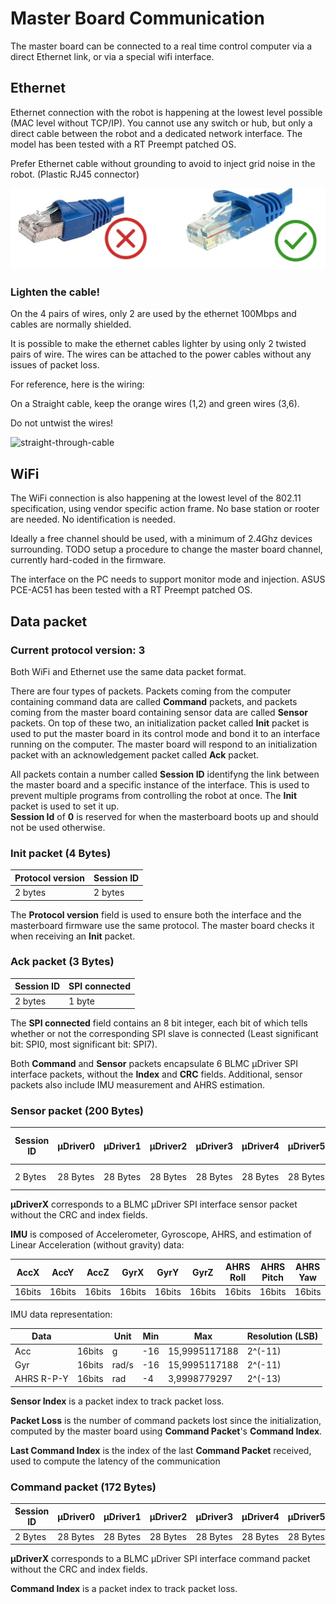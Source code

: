 # Master Board Communication

The master board can be connected to a real time control computer via a direct Ethernet link, or via a special wifi interface.

Ethernet
--------
Ethernet connection with the robot is happening at the lowest level possible (MAC level without TCP/IP). You cannot use any switch or hub, but only a direct cable between the robot and a dedicated network interface. The model has been tested with a RT Preempt patched OS.

Prefer Ethernet cable without grounding to avoid to inject grid noise in the robot. (Plastic RJ45 connector)

![rj45](../images/rj45_no_gnd.png)

### Lighten the cable!

On the 4 pairs of wires, only 2 are used by the ethernet 100Mbps and cables are normally shielded.

It is possible to make the ethernet cables lighter by using only 2 twisted pairs of wire. The wires can be attached to the power cables without any issues of packet loss.

For reference, here is the wiring:

On a Straight cable, keep the orange wires (1,2) and green wires (3,6).

Do not untwist the wires!

![straight-through-cable](https://www.fs.com/images/ckfinder/ftp_images/tutorial/straight-through-cable.png)


WiFi
----
The WiFi connection is also happening at the lowest level of the 802.11 specification, using vendor specific action frame. No base station or rooter are needed. No identification is needed.

Ideally a free channel should be used, with a minimum of 2.4Ghz devices surrounding. TODO setup a procedure to change the master board channel, currently hard-coded in the firmware.

The interface on the PC needs to support monitor mode and injection. ASUS PCE-AC51 has been tested with a RT Preempt patched OS.


Data packet
-----------

### Current protocol version: **3**

Both WiFi and Ethernet use the same data packet format.

There are four types of packets. Packets coming from the computer containing command data are called **Command** packets, and packets coming from the master board containing sensor data are called **Sensor** packets. On top of these two, an initialization packet called **Init** packet is used to put the master board in its control mode and bond it to an interface running on the computer. The master board will respond to an initialization packet with an acknowledgement packet called **Ack** packet. 

All packets contain a number called **Session ID** identifyng the link between the master board and a specific instance of the interface. This is used to prevent multiple programs from controlling the robot at once. The **Init** packet is used to set it up.  
**Session Id** of **0** is reserved for when the masterboard boots up and should not be used otherwise.

### Init packet (4 Bytes)
Protocol version | Session ID |
--- | ---
2 bytes | 2 bytes

The **Protocol version** field is used to ensure both the interface and the masterboard firmware use the same protocol. The master board checks it when receiving an **Init** packet.

### Ack packet (3 Bytes)
Session ID | SPI connected
--- | --- 
2 bytes | 1 byte

The **SPI connected** field contains an 8 bit integer, each bit of which tells whether or not the corresponding SPI slave is connected (Least significant bit: SPI0, most significant bit: SPI7).

Both **Command** and **Sensor** packets encapsulate 6 BLMC µDriver SPI interface packets,  without the **Index** and **CRC** fields. Additional, sensor packets also include IMU measurement and AHRS estimation.

### Sensor packet (200 Bytes)
Session ID | µDriver0 | µDriver1 | µDriver2 | µDriver3 | µDriver4 | µDriver5 | IMU | Sensor Index | Packet Loss | Last Command Index
--- | --- | --- | --- | --- | --- | --- | --- | --- | --- | ---
2 Bytes | 28 Bytes | 28 Bytes | 28 Bytes | 28 Bytes | 28 Bytes | 28 Bytes | 24 Bytes | 2 Bytes | 2 Bytes | 2 Bytes
 
**µDriverX** corresponds to a BLMC µDriver SPI interface sensor packet without the CRC and index fields.

**IMU** is composed of Accelerometer, Gyroscope, AHRS, and estimation of Linear Acceleration (without gravity) data:

AccX | AccY | AccZ | GyrX | GyrY | GyrZ | AHRS Roll | AHRS Pitch | AHRS Yaw | LinAccX | LinAccY | LinAccZ
--- | --- | --- | --- | --- | --- | --- | --- | --- | --- | --- | ---
16bits | 16bits | 16bits | 16bits | 16bits | 16bits	| 16bits | 16bits | 16bits | 16bits	| 16bits | 16bits |

IMU data representation:

Data | | Unit | Min | Max | Resolution (LSB) 
--- | --- | --- | --- | --- | --- 
Acc | 16bits | g | -16 | 15,9995117188 | 2^(-11)	
Gyr | 16bits | rad/s | -16 | 15,9995117188 | 2^(-11)	
AHRS R-P-Y | 16bits | rad | -4 | 3,9998779297 | 2^(-13)

**Sensor Index** is a packet index to track packet loss.

**Packet Loss** is the number of command packets lost since the initialization, computed by the master board using **Command Packet**'s **Command Index**.

**Last Command Index** is the index of the last **Command Packet** received, used to compute the latency of the communication

### Command packet (172 Bytes)
Session ID | µDriver0 | µDriver1 | µDriver2 | µDriver3 | µDriver4 | µDriver5 | Command Index
--- | --- | --- | --- | --- | --- | --- | --- 
2 Bytes | 28 Bytes | 28 Bytes | 28 Bytes | 28 Bytes | 28 Bytes | 28 Bytes | 2 Bytes

**µDriverX** corresponds to a BLMC µDriver SPI interface command packet without the CRC and index fields.

**Command Index** is a packet index to track packet loss.
